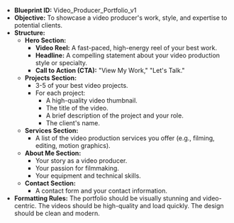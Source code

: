 * **Blueprint ID:** Video_Producer_Portfolio_v1
* **Objective:** To showcase a video producer's work, style, and expertise to potential clients.
* **Structure:**
  * **Hero Section:**
    * **Video Reel:** A fast-paced, high-energy reel of your best work.
    * **Headline:** A compelling statement about your video production style or specialty.
    * **Call to Action (CTA):** "View My Work," "Let's Talk."
  * **Projects Section:**
    * 3-5 of your best video projects.
    * For each project:
      * A high-quality video thumbnail.
      * The title of the video.
      * A brief description of the project and your role.
      * The client's name.
  * **Services Section:**
    * A list of the video production services you offer (e.g., filming, editing, motion graphics).
  * **About Me Section:**
    * Your story as a video producer.
    * Your passion for filmmaking.
    * Your equipment and technical skills.
  * **Contact Section:**
    * A contact form and your contact information.
* **Formatting Rules:** The portfolio should be visually stunning and video-centric. The videos should be high-quality and load quickly. The design should be clean and modern.

